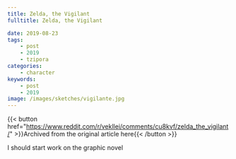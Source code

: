 ```yaml
---
title: Zelda, the Vigilant
fulltitle: Zelda, the Vigilant

date: 2019-08-23
tags:
    - post
    - 2019
    - tzipora
categories:
    - character
keywords:
    - post
    - 2019
image: /images/sketches/vigilante.jpg
---
```

{{< button href="https://www.reddit.com/r/vekllei/comments/cu8kvf/zelda_the_vigilant/" >}}Archived from the original article here{{< /button >}}

I should start work on the graphic novel
